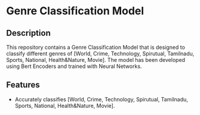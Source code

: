 # Genre Classification Model

## Description

This repository contains a Genre Classification Model that is designed to classify different genres of [World, Crime, Technology, Spirutual, Tamilnadu, Sports, National, Health&Nature, Movie]. The model has been developed using Bert Encoders and trained with Neural Networks.

## Features

- Accurately classifies [World, Crime, Technology, Spirutual, Tamilnadu, Sports, National, Health&Nature, Movie].



